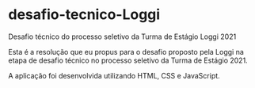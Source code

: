 # desafio-tecnico-Loggi
Desafio técnico do processo seletivo da Turma de Estágio Loggi 2021

Esta é a resolução que eu propus para o desafio proposto pela Loggi na etapa de desafio técnico no processo seletivo da Turma de Estágio 2021.

A aplicação foi desenvolvida utilizando HTML, CSS e JavaScript.
